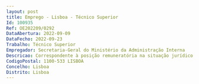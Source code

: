 ```yaml
--- 
layout: post
title: Emprego - Lisboa - Técnico Superior
Id: 100935
Ref: OE202209/0292
DataAbertura: 2022-09-09
DataFecho: 2022-09-23
Trabalho: Técnico Superior
Empregador: Secretaria-Geral do Ministério da Administração Interna
Descricao: Correspondente à posição remuneratória na situação jurídico funcional de origem
CodigoPostal: 1100-533 LISBOA
Concelho: Lisboa
Distrito: Lisboa
--- 
```

